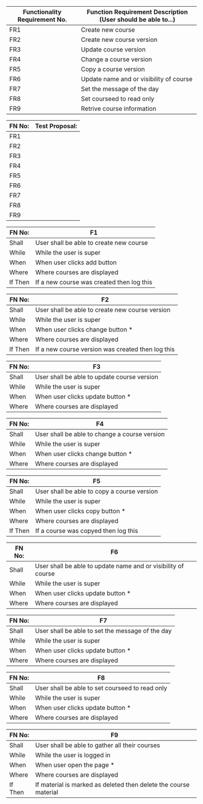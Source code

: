 | Functionality Requirement No. | Function Requirement Description (User should be able to...) |
 | --- | --- |
 | FR1 | Create new course |
 | FR2 | Create new course version |
 | FR3 | Update course version |
 | FR4 | Change a course version |
 | FR5 | Copy a course version |
 | FR6 | Update name and or visibility of course |
 | FR7 | Set the message of the day |
 | FR8 | Set courseed to read only |
 | FR9 | Retrive course information |
 
 | FN No: | Test Proposal: |
 | --- | --- |
 | FR1 |  |
 | FR2 |  |
 | FR3 |  |
 | FR4 |  |
 | FR5 |  |
 | FR6 |  |
 | FR7 |  |
 | FR8 |  |
 | FR9 |  |

 | FN No: | F1 |
 | --- | --- |
 | Shall | User shall be able to create new course |
 | While | While the user is super |
 | When | When user clicks add button |
 | Where | Where courses are displayed |
 | If Then | If a new course was created then log this |
 
 | FN No: | F2 |
 | --- | --- |
 | Shall | User shall be able to create new course version |
 | While | While the user is super |
 | When | When user clicks change button * |
 | Where | Where courses are displayed |
 | If Then | If a new course version was created then log this |
 
 | FN No: | F3 |
 | --- | --- |
 | Shall | User shall be able to update course version |
 | While | While the user is super |
 | When | When user clicks update button * |
 | Where | Where courses are displayed |
 
 | FN No: | F4 |
 | --- | --- |
 | Shall | User shall be able to change a course version |
 | While | While the user is super |
 | When | When user clicks change button * |
 | Where | Where courses are displayed |
 
 | FN No: | F5 |
 | --- | --- |
 | Shall | User shall be able to copy a course version |
 | While | While the user is super |
 | When | When user clicks copy button * |
 | Where | Where courses are displayed |
 | If Then | If a course was copyed then log this |
 
 | FN No: | F6 |
 | --- | --- |
 | Shall | User shall be able to update name and or visibility of course |
 | While | While the user is super |
 | When | When user clicks update button * |
 | Where | Where courses are displayed |
 
 | FN No: | F7 |
 | --- | --- |
 | Shall | User shall be able to set the message of the day |
 | While | While the user is super |
 | When | When user clicks update button * |
 | Where | Where courses are displayed |
 
 | FN No: | F8 |
 | --- | --- |
 | Shall | User shall be able to set courseed to read only |
 | While | While the user is super |
 | When | When user clicks update button * |
 | Where | Where courses are displayed |
 
 | FN No: | F9 |
 | --- | --- |
 | Shall | User shall be able to gather all their courses |
 | While | While the user is logged in |
 | When | When user open the page * |
 | Where | Where courses are displayed |
 | If Then | If material is marked as deleted then delete the course material |
 
 
